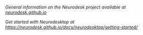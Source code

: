 _General information on the Neurodesk project available at [neurodesk.github.io](https://neurodesk.github.io)_

_Get started with Neurodesktop at https://neurodesk.github.io/docs/neurodesktop/getting-started/_
